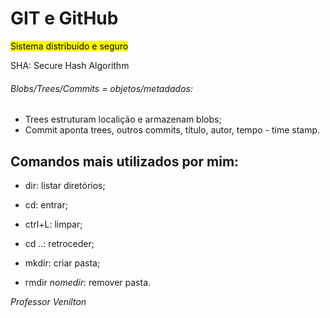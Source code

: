# GIT e GitHub

<mark>Sistema distribuído e seguro</mark>

SHA: Secure Hash Algorithm

###### Blobs/Trees/Commits = objetos/metadados:

- Trees estruturam localição e armazenam blobs;
- Commit aponta trees, outros commits, título, autor, tempo - time stamp.

## Comandos mais utilizados por mim:

- dir: listar diretórios;

- cd: entrar;

- ctrl+L: limpar;

- cd ..: retroceder;

- mkdir: criar pasta;

- rmdir *nomedir*: remover pasta.



*Professor Venilton*
